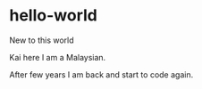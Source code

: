 # hello-world

New to this world

Kai here I am a Malaysian.

After few years I am back and start to code again.
